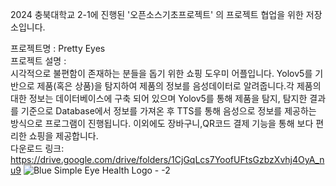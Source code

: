 2024 충북대학교 2-1에 진행된 '오픈소스기초프로젝트' 의 프로젝트 협업을 위한 저장소입니다.

프로젝트명 : Pretty Eyes<br/>
프로젝트 설명 : <br/>
시각적으로 불편함이 존재하는 분들을 돕기 위한 쇼핑 도우미 어플입니다. Yolov5를 기반으로 제품(혹은 상품)을 탐지하여 제품의 정보를 음성데이터로 알려줍니다.각 제품의 대한 정보는 데이터베이스에 구축 되어 있으며 Yolov5를 통해 제품을 탐지, 탐지한 결과를 기준으로 Database에서 정보를 가져온 후 TTS를 통해 음성으로 정보를 제공하는 방식으로 프로그램이 진행됩니다. 이외에도 장바구니,QR코드 결제 기능을 통해 보다 편리한 쇼핑을 제공합니다.<br/>
다운로드 링크: https://drive.google.com/drive/folders/1CjGqLcs7YoofUFtsGzbzXvhj4OyA_nu9
![Blue Simple Eye Health Logo - -2](https://github.com/Hoogdle/2-1_OS_PROJECT/assets/129059558/16d66559-5cc4-456a-80c0-6d97e7a9f857)

